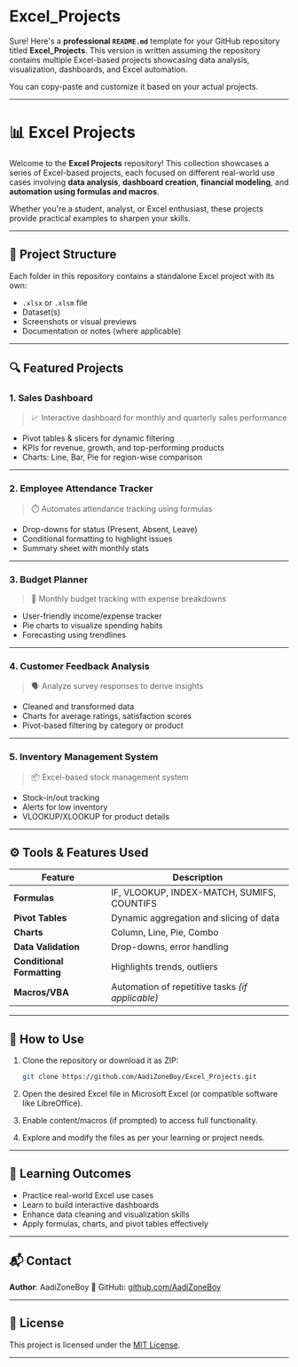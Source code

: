 # Excel_Projects
Sure! Here's a **professional `README.md`** template for your GitHub repository titled **Excel\_Projects**. This version is written assuming the repository contains multiple Excel-based projects showcasing data analysis, visualization, dashboards, and Excel automation.

You can copy-paste and customize it based on your actual projects.

---

# 📊 Excel Projects

Welcome to the **Excel Projects** repository! This collection showcases a series of Excel-based projects, each focused on different real-world use cases involving **data analysis**, **dashboard creation**, **financial modeling**, and **automation using formulas and macros**.

Whether you're a student, analyst, or Excel enthusiast, these projects provide practical examples to sharpen your skills.

---

## 📁 Project Structure

Each folder in this repository contains a standalone Excel project with its own:

* `.xlsx` or `.xlsm` file
* Dataset(s)
* Screenshots or visual previews
* Documentation or notes (where applicable)

---

## 🔍 Featured Projects

### 1. **Sales Dashboard**

> 📈 Interactive dashboard for monthly and quarterly sales performance

* Pivot tables & slicers for dynamic filtering
* KPIs for revenue, growth, and top-performing products
* Charts: Line, Bar, Pie for region-wise comparison

---

### 2. **Employee Attendance Tracker**

> ⏱️ Automates attendance tracking using formulas

* Drop-downs for status (Present, Absent, Leave)
* Conditional formatting to highlight issues
* Summary sheet with monthly stats

---

### 3. **Budget Planner**

> 💸 Monthly budget tracking with expense breakdowns

* User-friendly income/expense tracker
* Pie charts to visualize spending habits
* Forecasting using trendlines

---

### 4. **Customer Feedback Analysis**

> 🗣️ Analyze survey responses to derive insights

* Cleaned and transformed data
* Charts for average ratings, satisfaction scores
* Pivot-based filtering by category or product

---

### 5. **Inventory Management System**

> 📦 Excel-based stock management system

* Stock-in/out tracking
* Alerts for low inventory
* VLOOKUP/XLOOKUP for product details

---

## ⚙️ Tools & Features Used

| Feature                    | Description                                      |
| -------------------------- | ------------------------------------------------ |
| **Formulas**               | IF, VLOOKUP, INDEX-MATCH, SUMIFS, COUNTIFS       |
| **Pivot Tables**           | Dynamic aggregation and slicing of data          |
| **Charts**                 | Column, Line, Pie, Combo                         |
| **Data Validation**        | Drop-downs, error handling                       |
| **Conditional Formatting** | Highlights trends, outliers                      |
| **Macros/VBA**             | Automation of repetitive tasks *(if applicable)* |

---

## 🚀 How to Use

1. Clone the repository or download it as ZIP:

   ```bash
   git clone https://github.com/AadiZoneBoy/Excel_Projects.git
   ```
2. Open the desired Excel file in Microsoft Excel (or compatible software like LibreOffice).
3. Enable content/macros (if prompted) to access full functionality.
4. Explore and modify the files as per your learning or project needs.

---

## 🧠 Learning Outcomes

* Practice real-world Excel use cases
* Learn to build interactive dashboards
* Enhance data cleaning and visualization skills
* Apply formulas, charts, and pivot tables effectively

---

## 📬 Contact

**Author**: AadiZoneBoy
🔗 GitHub: [github.com/AadiZoneBoy](https://github.com/AadiZoneBoy)

---

## 📝 License

This project is licensed under the [MIT License](LICENSE).

---
